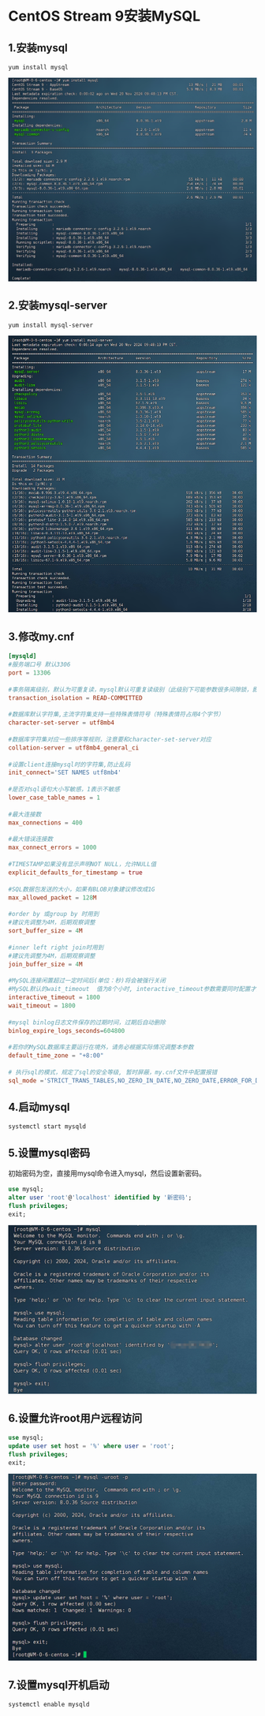 # CentOS Stream 9安装MySQL

## 1.安装mysql

```
yum install mysql
```

![001](/imgs/Linux/Snipaste_2024-11-20_22-04-33.png)

## 2.安装mysql-server

```
yum install mysql-server
```

![002](/imgs/Linux/Snipaste_2024-11-20_22-04-57.png)

## 3.修改my.cnf

```conf
[mysqld]
#服务端口号 默认3306
port = 13306

#事务隔离级别，默认为可重复读，mysql默认可重复读级别（此级别下可能参数很多间隙锁，影响性能）
transaction_isolation = READ-COMMITTED

#数据库默认字符集,主流字符集支持一些特殊表情符号（特殊表情符占用4个字节）
character-set-server = utf8mb4

#数据库字符集对应一些排序等规则，注意要和character-set-server对应
collation-server = utf8mb4_general_ci

#设置client连接mysql时的字符集,防止乱码
init_connect='SET NAMES utf8mb4'

#是否对sql语句大小写敏感，1表示不敏感
lower_case_table_names = 1

#最大连接数
max_connections = 400

#最大错误连接数
max_connect_errors = 1000

#TIMESTAMP如果没有显示声明NOT NULL，允许NULL值
explicit_defaults_for_timestamp = true

#SQL数据包发送的大小，如果有BLOB对象建议修改成1G
max_allowed_packet = 128M

#order by 或group by 时用到
#建议先调整为4M，后期观察调整
sort_buffer_size = 4M

#inner left right join时用到
#建议先调整为4M，后期观察调整
join_buffer_size = 4M

#MySQL连接闲置超过一定时间后(单位：秒)将会被强行关闭
#MySQL默认的wait_timeout  值为8个小时, interactive_timeout参数需要同时配置才能生效
interactive_timeout = 1800
wait_timeout = 1800

#mysql binlog日志文件保存的过期时间，过期后自动删除
binlog_expire_logs_seconds=604800

#若你的MySQL数据库主要运行在境外，请务必根据实际情况调整本参数
default_time_zone = "+8:00" 

# 执行sql的模式，规定了sql的安全等级, 暂时屏蔽，my.cnf文件中配置报错
sql_mode ='STRICT_TRANS_TABLES,NO_ZERO_IN_DATE,NO_ZERO_DATE,ERROR_FOR_DIVISION_BY_ZERO,NO_ENGINE_SUBSTITUTION'
```

## 4.启动mysql

```
systemctl start mysqld
```

## 5.设置mysql密码

初始密码为空，直接用mysql命令进入mysql，然后设置新密码。

```sql
use mysql;
alter user 'root'@'localhost' identified by '新密码';
flush privileges;
exit;
```

![004](/imgs/Linux/Snipaste_2024-11-20_22-15-13.png)

## 6.设置允许root用户远程访问

```sql
use mysql;
update user set host = '%' where user = 'root';
flush privileges;
exit;
```
![005](/imgs/Linux/Snipaste_2024-11-20_22-17-13.png)

## 7.设置mysql开机启动

```
systemctl enable mysqld
```